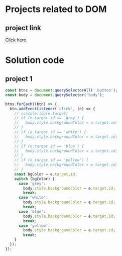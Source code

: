 # Projects related to DOM

## project link
[Click here](https://stackblitz.com/edit/dom-project-chaiaurcode?file=index.html)

# Solution code

## project 1

```javascript
const btns = document.querySelectorAll('.button');
const body = document.querySelector('body');

btns.forEach((btn) => {
  btn.addEventListener('click', (e) => {
    // console.log(e.target)
    // if (e.target.id == 'grey') {
    //   body.style.backgroundColor = e.target.id;
    // }
    // if (e.target.id == 'white') {
    //   body.style.backgroundColor = e.target.id;
    // }
    // if (e.target.id == 'blue') {
    //   body.style.backgroundColor = e.target.id;
    // }
    // if (e.target.id == 'yellow') {
    //   body.style.backgroundColor = e.target.id;
    // }
    const bgColor = e.target.id;
    switch (bgColor) {
      case 'grey':
        body.style.backgroundColor = e.target.id;
        break;
      case 'white':
        body.style.backgroundColor = e.target.id;
        break;
      case 'blue':
        body.style.backgroundColor = e.target.id;
        break;
      case 'yellow':
        body.style.backgroundColor = e.target.id;
        break;
    }
  });
});


```
